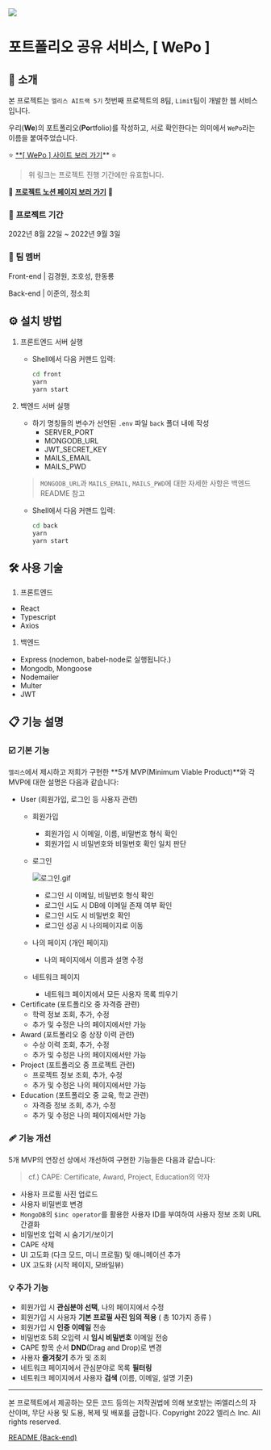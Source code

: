 <img src="http://kdt-ai5-team08.elicecoding.com/assets/image/Logo.svg"/>

# 포트폴리오 공유 서비스, [ WePo ]

## 👋 소개

본 프로젝트는 `엘리스 AI트랙 5기` 첫번째 프로젝트의 8팀, `Limit`팀이 개발한 웹 서비스입니다.

우리(**We**)의 포트폴리오(**Po**rtfolio)를 작성하고, 서로 확인한다는 의미에서 `WePo`라는 이름을 붙여주었습니다.

⭐ [**[ WePo ] 사이트 보러 가기](http://kdt-ai5-team08.elicecoding.com/)** ⭐

> 위 링크는 프로젝트 진행 기간에만 유효합니다.
> 

📒 [**프로젝트 노션 페이지 보러 가기**](https://www.notion.so/Team-Limit-d1ce8a7ebec14b1dab9354bf4a3ede46) 📒

### 📅 **프로젝트 기간**

2022년 8월 22일 ~ 2022년 9월 3일 

### 👥 **팀 멤버**

Front-end | 김경원, 조호성, 한동룡

Back-end | 이준의, 정소희

## ⚙️ 설치 방법

1. 프론트엔드 서버 실행
    - Shell에서 다음 커맨드 입력:
        
        ```bash
        cd front
        yarn
        yarn start
        ```
        
2. 백엔드 서버 실행
    - 하기 명칭들의 변수가 선언된 `.env` 파일 `back` 폴더 내에 작성
        - SERVER_PORT
        - MONGODB_URL
        - JWT_SECRET_KEY
        - MAILS_EMAIL
        - MAILS_PWD
    
    > `MONGODB_URL`과 `MAILS_EMAIL`, `MAILS_PWD`에 대한 자세한 사항은 백엔드 README 참고
    > 
    - Shell에서 다음 커맨드 입력:
        
        ```bash
        cd back
        yarn
        yarn start
        ```
        

## 🛠️ 사용 기술

1. 프론트엔드
- React
- Typescript
- Axios
1. 백엔드
- Express (nodemon, babel-node로 실행됩니다.)
- Mongodb, Mongoose
- Nodemailer
- Multer
- JWT

## 📋 기능 설명

### ☑️ 기본 기능

`엘리스`에서 제시하고 저희가 구현한 **5개 MVP(Minimum Viable Product)**와 각 MVP에 대한 설명은 다음과 같습니다:

- User (회원가입, 로그인 등 사용자 관련)
    - 회원가입
        - 회원가입 시 이메일, 이름, 비밀번호 형식 확인
        - 회원가입 시 비밀번호와 비밀번호 확인 일치 판단
    - 로그인
        
        ![로그인.gif](README_v1%208654c2bfc9e74302946941db57e806a7/%25EB%25A1%259C%25EA%25B7%25B8%25EC%259D%25B8.gif)
        
        - 로그인 시 이메일, 비밀번호 형식 확인
        - 로그인 시도 시 DB에 이메일 존재 여부 확인
        - 로그인 시도 시 비밀번호 확인
        - 로그인 성공 시 나의페이지로 이동
    - 나의 페이지 (개인 페이지)
        - 나의 페이지에서 이름과 설명 수정
    - 네트워크 페이지
        - 네트워크 페이지에서 모든 사용자 목록 띄우기
- Certificate (포트폴리오 중 자격증 관련)
    - 학력 정보 조회, 추가, 수정
    - 추가 및 수정은 나의 페이지에서만 가능
- Award (포트폴리오 중 상장 이력 관련)
    - 수상 이력 조회, 추가, 수정
    - 추가 및 수정은 나의 페이지에서만 가능
- Project (포트폴리오 중 프로젝트 관련)
    - 프로젝트 정보 조회, 추가, 수정
    - 추가 및 수정은 나의 페이지에서만 가능
- Education (포트폴리오 중 교육, 학교 관련)
    - 자격증 정보 조회, 추가, 수정
    - 추가 및 수정은 나의 페이지에서만 가능

### 🩹 기능 개선

5개 MVP의 연장선 상에서 개선하여 구현한 기능들은 다음과 같습니다:

> cf.) CAPE: Certificate, Award, Project, Education의 약자
> 
- 사용자 프로필 사진 업로드
- 사용자 비밀번호 변경
- `MongoDB`의 `$inc operator`를 활용한 사용자 ID를 부여하여 사용자 정보 조회 URL 간결화
- 비밀번호 입력 시 숨기기/보이기
- CAPE 삭제
- UI 고도화 (다크 모드, 미니 프로필) 및 애니메이션 추가
- UX 고도화 (시작 페이지, 모바일뷰)

### 💡 추가 기능

- 회원가입 시 **관심분야 선택**, 나의 페이지에서 수정
- 회원가입 시 사용자 **기본 프로필 사진 임의 적용** ( 총 10가지 종류 )
- 회원가입 시 **인증 이메일** 전송
- 비밀번호 5회 오입력 시 **임시 비밀번호** 이메일 전송
- CAPE 항목 순서 **DND**(Drag and Drop)로 변경
- 사용자 **즐겨찾기** 추가 및 조회
- 네트워크 페이지에서 관심분야로 목록 **필터링**
- 네트워크 페이지에서 사용자 **검색** (이름, 이메일, 설명 기준)

---

본 프로젝트에서 제공하는 모든 코드 등의는 저작권법에 의해 보호받는 ㈜엘리스의 자산이며, 무단 사용 및 도용, 복제 및 배포를 금합니다. Copyright 2022 엘리스 Inc. All rights reserved.

[README (Back-end)](https://www.notion.so/README-Back-end-451b8e8aeb17452d928f21b33ae09f61)